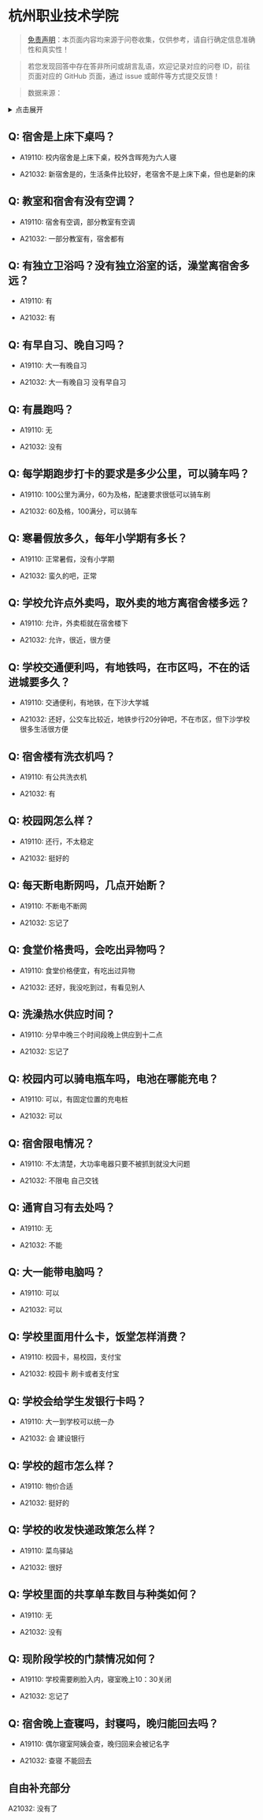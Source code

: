 # 杭州职业技术学院

> [免责声明](https://colleges.chat/#_3)：本页面内容均来源于问卷收集，仅供参考，请自行确定信息准确性和真实性！

> 若您发现回答中存在答非所问或胡言乱语，欢迎记录对应的问卷 ID，前往页面对应的 GitHub 页面，通过 issue 或邮件等方式提交反馈！

> 数据来源：

<details><summary>点击展开</summary>
<ul>
<li>A19110: 匿名 (2023 年 06 月)</li>
<li>A21032: 匿名 (2023 年 10 月)</li>
</ul>
</details>

## Q: 宿舍是上床下桌吗？

- A19110: 校内宿舍是上床下桌，校外含晖苑为六人寝

- A21032: 新宿舍是的，生活条件比较好，老宿舍不是上床下桌，但也是新的床

## Q: 教室和宿舍有没有空调？

- A19110: 宿舍有空调，部分教室有空调

- A21032: 一部分教室有，宿舍都有

## Q: 有独立卫浴吗？没有独立浴室的话，澡堂离宿舍多远？

- A19110: 有

- A21032: 有

## Q: 有早自习、晚自习吗？

- A19110: 大一有晚自习

- A21032: 大一有晚自习 没有早自习

## Q: 有晨跑吗？

- A19110: 无

- A21032: 没有

## Q: 每学期跑步打卡的要求是多少公里，可以骑车吗？

- A19110: 100公里为满分，60为及格，配速要求很低可以骑车刷

- A21032: 60及格，100满分，可以骑车

## Q: 寒暑假放多久，每年小学期有多长？

- A19110: 正常暑假，没有小学期

- A21032: 蛮久的吧，正常

## Q: 学校允许点外卖吗，取外卖的地方离宿舍楼多远？

- A19110: 允许，外卖柜就在宿舍楼下

- A21032: 允许，很近，很方便

## Q: 学校交通便利吗，有地铁吗，在市区吗，不在的话进城要多久？

- A19110: 交通便利，有地铁，在下沙大学城

- A21032: 还好，公交车比较近，地铁步行20分钟吧，不在市区，但下沙学校很多生活很方便

## Q: 宿舍楼有洗衣机吗？

- A19110: 有公共洗衣机

- A21032: 有

## Q: 校园网怎么样？

- A19110: 还行，不太稳定

- A21032: 挺好的

## Q: 每天断电断网吗，几点开始断？

- A19110: 不断电不断网

- A21032: 忘记了

## Q: 食堂价格贵吗，会吃出异物吗？

- A19110: 食堂价格便宜，有吃出过异物

- A21032: 还好，我没吃到过，有看见别人

## Q: 洗澡热水供应时间？

- A19110: 分早中晚三个时间段晚上供应到十二点

- A21032: 忘记了

## Q: 校园内可以骑电瓶车吗，电池在哪能充电？

- A19110: 可以，有固定位置的充电桩

- A21032: 可以

## Q: 宿舍限电情况？

- A19110: 不太清楚，大功率电器只要不被抓到就没大问题

- A21032: 不限电 自己交钱

## Q: 通宵自习有去处吗？

- A19110: 无

- A21032: 不能

## Q: 大一能带电脑吗？

- A19110: 可以

- A21032: 可以

## Q: 学校里面用什么卡，饭堂怎样消费？

- A19110: 校园卡，易校园，支付宝

- A21032: 校园卡 刷卡或者支付宝

## Q: 学校会给学生发银行卡吗？

- A19110: 大一到学校可以统一办

- A21032: 会 建设银行

## Q: 学校的超市怎么样？

- A19110: 物价合适

- A21032: 挺好的

## Q: 学校的收发快递政策怎么样？

- A19110: 菜鸟驿站

- A21032: 很好

## Q: 学校里面的共享单车数目与种类如何？

- A19110: 无

- A21032: 没有

## Q: 现阶段学校的门禁情况如何？

- A19110: 学校需要刷脸入内，寝室晚上10：30关闭

- A21032: 忘记了

## Q: 宿舍晚上查寝吗，封寝吗，晚归能回去吗？

- A19110: 偶尔寝室阿姨会查，晚归回来会被记名字

- A21032: 查寝 不能回去

## 自由补充部分

A21032: 没有了